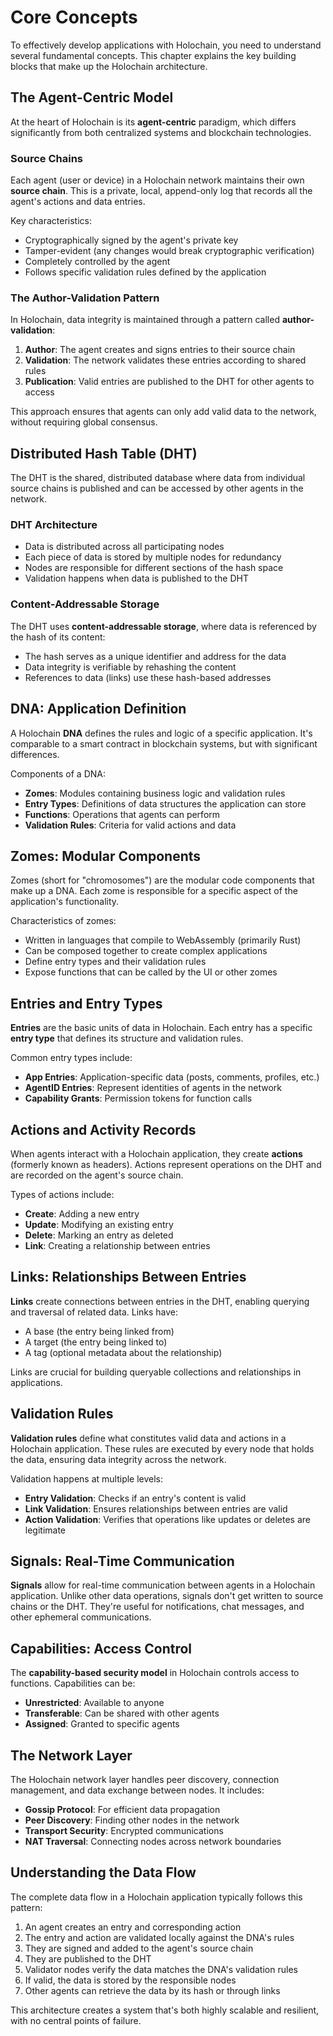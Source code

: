 # Core Concepts

To effectively develop applications with Holochain, you need to understand several fundamental concepts. This chapter explains the key building blocks that make up the Holochain architecture.

## The Agent-Centric Model

At the heart of Holochain is its **agent-centric** paradigm, which differs significantly from both centralized systems and blockchain technologies.

### Source Chains

Each agent (user or device) in a Holochain network maintains their own **source chain**. This is a private, local, append-only log that records all the agent's actions and data entries. 

Key characteristics:
- Cryptographically signed by the agent's private key
- Tamper-evident (any changes would break cryptographic verification)
- Completely controlled by the agent
- Follows specific validation rules defined by the application

### The Author-Validation Pattern

In Holochain, data integrity is maintained through a pattern called **author-validation**:

1. **Author**: The agent creates and signs entries to their source chain
2. **Validation**: The network validates these entries according to shared rules
3. **Publication**: Valid entries are published to the DHT for other agents to access

This approach ensures that agents can only add valid data to the network, without requiring global consensus.

## Distributed Hash Table (DHT)

The DHT is the shared, distributed database where data from individual source chains is published and can be accessed by other agents in the network.

### DHT Architecture

- Data is distributed across all participating nodes
- Each piece of data is stored by multiple nodes for redundancy
- Nodes are responsible for different sections of the hash space
- Validation happens when data is published to the DHT

### Content-Addressable Storage

The DHT uses **content-addressable storage**, where data is referenced by the hash of its content:

- The hash serves as a unique identifier and address for the data
- Data integrity is verifiable by rehashing the content
- References to data (links) use these hash-based addresses

## DNA: Application Definition

A Holochain **DNA** defines the rules and logic of a specific application. It's comparable to a smart contract in blockchain systems, but with significant differences.

Components of a DNA:
- **Zomes**: Modules containing business logic and validation rules
- **Entry Types**: Definitions of data structures the application can store
- **Functions**: Operations that agents can perform
- **Validation Rules**: Criteria for valid actions and data

## Zomes: Modular Components

Zomes (short for "chromosomes") are the modular code components that make up a DNA. Each zome is responsible for a specific aspect of the application's functionality.

Characteristics of zomes:
- Written in languages that compile to WebAssembly (primarily Rust)
- Can be composed together to create complex applications
- Define entry types and their validation rules
- Expose functions that can be called by the UI or other zomes

## Entries and Entry Types

**Entries** are the basic units of data in Holochain. Each entry has a specific **entry type** that defines its structure and validation rules.

Common entry types include:
- **App Entries**: Application-specific data (posts, comments, profiles, etc.)
- **AgentID Entries**: Represent identities of agents in the network
- **Capability Grants**: Permission tokens for function calls

## Actions and Activity Records

When agents interact with a Holochain application, they create **actions** (formerly known as headers). Actions represent operations on the DHT and are recorded on the agent's source chain.

Types of actions include:
- **Create**: Adding a new entry
- **Update**: Modifying an existing entry
- **Delete**: Marking an entry as deleted
- **Link**: Creating a relationship between entries

## Links: Relationships Between Entries

**Links** create connections between entries in the DHT, enabling querying and traversal of related data. Links have:
- A base (the entry being linked from)
- A target (the entry being linked to)
- A tag (optional metadata about the relationship)

Links are crucial for building queryable collections and relationships in applications.

## Validation Rules

**Validation rules** define what constitutes valid data and actions in a Holochain application. These rules are executed by every node that holds the data, ensuring data integrity across the network.

Validation happens at multiple levels:
- **Entry Validation**: Checks if an entry's content is valid
- **Link Validation**: Ensures relationships between entries are valid
- **Action Validation**: Verifies that operations like updates or deletes are legitimate

## Signals: Real-Time Communication

**Signals** allow for real-time communication between agents in a Holochain application. Unlike other data operations, signals don't get written to source chains or the DHT. They're useful for notifications, chat messages, and other ephemeral communications.

## Capabilities: Access Control

The **capability-based security model** in Holochain controls access to functions. Capabilities can be:
- **Unrestricted**: Available to anyone
- **Transferable**: Can be shared with other agents
- **Assigned**: Granted to specific agents

## The Network Layer

The Holochain network layer handles peer discovery, connection management, and data exchange between nodes. It includes:
- **Gossip Protocol**: For efficient data propagation
- **Peer Discovery**: Finding other nodes in the network
- **Transport Security**: Encrypted communications
- **NAT Traversal**: Connecting nodes across network boundaries

## Understanding the Data Flow

The complete data flow in a Holochain application typically follows this pattern:

1. An agent creates an entry and corresponding action
2. The entry and action are validated locally against the DNA's rules
3. They are signed and added to the agent's source chain
4. They are published to the DHT
5. Validator nodes verify the data matches the DNA's validation rules
6. If valid, the data is stored by the responsible nodes
7. Other agents can retrieve the data by its hash or through links

This architecture creates a system that's both highly scalable and resilient, with no central points of failure.